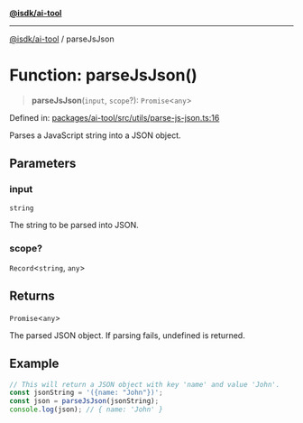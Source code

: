 [**@isdk/ai-tool**](../README.md)

***

[@isdk/ai-tool](../globals.md) / parseJsJson

# Function: parseJsJson()

> **parseJsJson**(`input`, `scope`?): `Promise`\<`any`\>

Defined in: [packages/ai-tool/src/utils/parse-js-json.ts:16](https://github.com/isdk/ai-tool.js/blob/7135b3a67072644f21685b76900b7f351401749e/src/utils/parse-js-json.ts#L16)

Parses a JavaScript string into a JSON object.

## Parameters

### input

`string`

The string to be parsed into JSON.

### scope?

`Record`\<`string`, `any`\>

## Returns

`Promise`\<`any`\>

The parsed JSON object. If parsing fails, undefined is returned.

## Example

```ts
// This will return a JSON object with key 'name' and value 'John'.
const jsonString = '({name: "John"})';
const json = parseJsJson(jsonString);
console.log(json); // { name: 'John' }
```
